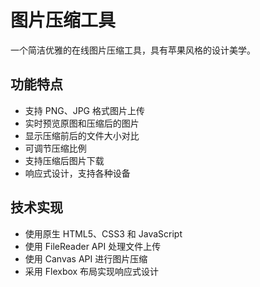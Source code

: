# 图片压缩工具

一个简洁优雅的在线图片压缩工具，具有苹果风格的设计美学。

## 功能特点

- 支持 PNG、JPG 格式图片上传
- 实时预览原图和压缩后的图片
- 显示压缩前后的文件大小对比
- 可调节压缩比例
- 支持压缩后图片下载
- 响应式设计，支持各种设备

## 技术实现

- 使用原生 HTML5、CSS3 和 JavaScript
- 使用 FileReader API 处理文件上传
- 使用 Canvas API 进行图片压缩
- 采用 Flexbox 布局实现响应式设计 